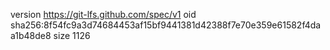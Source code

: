 version https://git-lfs.github.com/spec/v1
oid sha256:8f54fc9a3d74684453af15bf9441381d42388f7e70e359e61582f4daa1b48de8
size 1126
